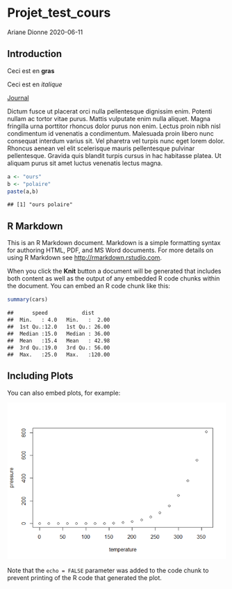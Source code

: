 Projet\_test\_cours
================
Ariane Dionne
2020-06-11

## Introduction

Ceci est en **gras**

Ceci est en *italique*

[Journal](www.ledevoir.com)

Dictum fusce ut placerat orci nulla pellentesque dignissim enim. Potenti
nullam ac tortor vitae purus. Mattis vulputate enim nulla aliquet. Magna
fringilla urna porttitor rhoncus dolor purus non enim. Lectus proin nibh
nisl condimentum id venenatis a condimentum. Malesuada proin libero nunc
consequat interdum varius sit. Vel pharetra vel turpis nunc eget lorem
dolor. Rhoncus aenean vel elit scelerisque mauris pellentesque pulvinar
pellentesque. Gravida quis blandit turpis cursus in hac habitasse
platea. Ut aliquam purus sit amet luctus venenatis lectus magna.

``` r
a <- "ours"
b <- "polaire"
paste(a,b)
```

    ## [1] "ours polaire"

## R Markdown

This is an R Markdown document. Markdown is a simple formatting syntax
for authoring HTML, PDF, and MS Word documents. For more details on
using R Markdown see <http://rmarkdown.rstudio.com>.

When you click the **Knit** button a document will be generated that
includes both content as well as the output of any embedded R code
chunks within the document. You can embed an R code chunk like this:

``` r
summary(cars)
```

    ##      speed           dist       
    ##  Min.   : 4.0   Min.   :  2.00  
    ##  1st Qu.:12.0   1st Qu.: 26.00  
    ##  Median :15.0   Median : 36.00  
    ##  Mean   :15.4   Mean   : 42.98  
    ##  3rd Qu.:19.0   3rd Qu.: 56.00  
    ##  Max.   :25.0   Max.   :120.00

## Including Plots

You can also embed plots, for example:

![](Test-markdown_files/figure-gfm/pressure-1.png)<!-- -->

Note that the `echo = FALSE` parameter was added to the code chunk to
prevent printing of the R code that generated the plot.
